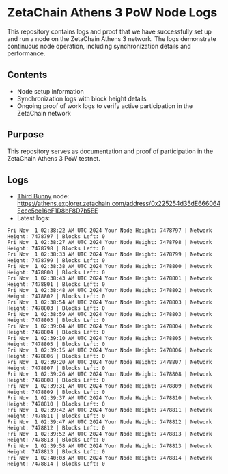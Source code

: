 # ZetaChain Athens 3 PoW Node Logs
This repository contains logs and proof that we have successfully set up and run a node on the ZetaChain Athens 3 network. The logs demonstrate continuous node operation, including synchronization details and performance.

## Contents
- Node setup information
- Synchronization logs with block height details
- Ongoing proof of work logs to verify active participation in the ZetaChain network

## Purpose
This repository serves as documentation and proof of participation in the ZetaChain Athens 3 PoW testnet.

## Logs

- [Third Bunny](https://thirdbunny.xyz/) node: https://athens.explorer.zetachain.com/address/0x225254d35dE666064Eccc5ce16eF1D8bF8D7b5EE
- Latest logs:
```
Fri Nov  1 02:38:22 AM UTC 2024 Your Node Height: 7478797 | Network Height: 7478797 | Blocks Left: 0
Fri Nov  1 02:38:27 AM UTC 2024 Your Node Height: 7478798 | Network Height: 7478798 | Blocks Left: 0
Fri Nov  1 02:38:33 AM UTC 2024 Your Node Height: 7478799 | Network Height: 7478799 | Blocks Left: 0
Fri Nov  1 02:38:38 AM UTC 2024 Your Node Height: 7478800 | Network Height: 7478800 | Blocks Left: 0
Fri Nov  1 02:38:43 AM UTC 2024 Your Node Height: 7478801 | Network Height: 7478801 | Blocks Left: 0
Fri Nov  1 02:38:48 AM UTC 2024 Your Node Height: 7478802 | Network Height: 7478802 | Blocks Left: 0
Fri Nov  1 02:38:54 AM UTC 2024 Your Node Height: 7478803 | Network Height: 7478803 | Blocks Left: 0
Fri Nov  1 02:38:59 AM UTC 2024 Your Node Height: 7478803 | Network Height: 7478803 | Blocks Left: 0
Fri Nov  1 02:39:04 AM UTC 2024 Your Node Height: 7478804 | Network Height: 7478804 | Blocks Left: 0
Fri Nov  1 02:39:10 AM UTC 2024 Your Node Height: 7478805 | Network Height: 7478805 | Blocks Left: 0
Fri Nov  1 02:39:15 AM UTC 2024 Your Node Height: 7478806 | Network Height: 7478806 | Blocks Left: 0
Fri Nov  1 02:39:20 AM UTC 2024 Your Node Height: 7478807 | Network Height: 7478807 | Blocks Left: 0
Fri Nov  1 02:39:26 AM UTC 2024 Your Node Height: 7478808 | Network Height: 7478808 | Blocks Left: 0
Fri Nov  1 02:39:31 AM UTC 2024 Your Node Height: 7478809 | Network Height: 7478809 | Blocks Left: 0
Fri Nov  1 02:39:37 AM UTC 2024 Your Node Height: 7478810 | Network Height: 7478810 | Blocks Left: 0
Fri Nov  1 02:39:42 AM UTC 2024 Your Node Height: 7478811 | Network Height: 7478811 | Blocks Left: 0
Fri Nov  1 02:39:47 AM UTC 2024 Your Node Height: 7478812 | Network Height: 7478812 | Blocks Left: 0
Fri Nov  1 02:39:52 AM UTC 2024 Your Node Height: 7478813 | Network Height: 7478813 | Blocks Left: 0
Fri Nov  1 02:39:58 AM UTC 2024 Your Node Height: 7478813 | Network Height: 7478813 | Blocks Left: 0
Fri Nov  1 02:40:03 AM UTC 2024 Your Node Height: 7478814 | Network Height: 7478814 | Blocks Left: 0
```
